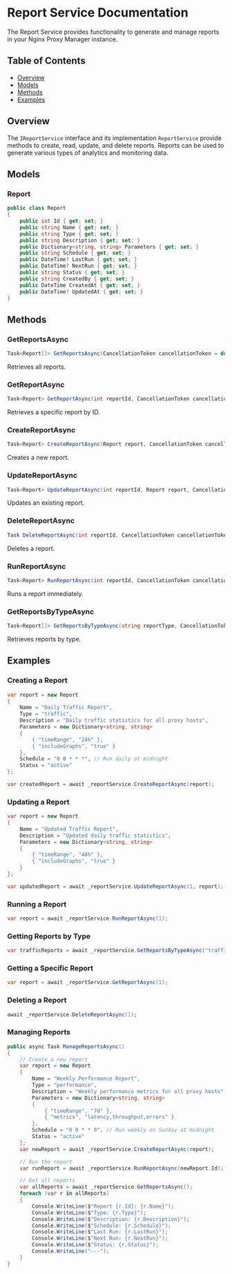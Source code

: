 # Report Service Documentation

The Report Service provides functionality to generate and manage reports in your Nginx Proxy Manager instance.

## Table of Contents
- [Overview](#overview)
- [Models](#models)
- [Methods](#methods)
- [Examples](#examples)

## Overview

The `IReportService` interface and its implementation `ReportService` provide methods to create, read, update, and delete reports. Reports can be used to generate various types of analytics and monitoring data.

## Models

### Report
```csharp
public class Report
{
    public int Id { get; set; }
    public string Name { get; set; }
    public string Type { get; set; }
    public string Description { get; set; }
    public Dictionary<string, string> Parameters { get; set; }
    public string Schedule { get; set; }
    public DateTime? LastRun { get; set; }
    public DateTime? NextRun { get; set; }
    public string Status { get; set; }
    public string CreatedBy { get; set; }
    public DateTime CreatedAt { get; set; }
    public DateTime? UpdatedAt { get; set; }
}
```

## Methods

### GetReportsAsync
```csharp
Task<Report[]> GetReportsAsync(CancellationToken cancellationToken = default)
```
Retrieves all reports.

### GetReportAsync
```csharp
Task<Report> GetReportAsync(int reportId, CancellationToken cancellationToken = default)
```
Retrieves a specific report by ID.

### CreateReportAsync
```csharp
Task<Report> CreateReportAsync(Report report, CancellationToken cancellationToken = default)
```
Creates a new report.

### UpdateReportAsync
```csharp
Task<Report> UpdateReportAsync(int reportId, Report report, CancellationToken cancellationToken = default)
```
Updates an existing report.

### DeleteReportAsync
```csharp
Task DeleteReportAsync(int reportId, CancellationToken cancellationToken = default)
```
Deletes a report.

### RunReportAsync
```csharp
Task<Report> RunReportAsync(int reportId, CancellationToken cancellationToken = default)
```
Runs a report immediately.

### GetReportsByTypeAsync
```csharp
Task<Report[]> GetReportsByTypeAsync(string reportType, CancellationToken cancellationToken = default)
```
Retrieves reports by type.

## Examples

### Creating a Report
```csharp
var report = new Report
{
    Name = "Daily Traffic Report",
    Type = "traffic",
    Description = "Daily traffic statistics for all proxy hosts",
    Parameters = new Dictionary<string, string>
    {
        { "timeRange", "24h" },
        { "includeGraphs", "true" }
    },
    Schedule = "0 0 * * *", // Run daily at midnight
    Status = "active"
};

var createdReport = await _reportService.CreateReportAsync(report);
```

### Updating a Report
```csharp
var report = new Report
{
    Name = "Updated Traffic Report",
    Description = "Updated daily traffic statistics",
    Parameters = new Dictionary<string, string>
    {
        { "timeRange", "48h" },
        { "includeGraphs", "true" }
    }
};

var updatedReport = await _reportService.UpdateReportAsync(1, report);
```

### Running a Report
```csharp
var report = await _reportService.RunReportAsync(1);
```

### Getting Reports by Type
```csharp
var trafficReports = await _reportService.GetReportsByTypeAsync("traffic");
```

### Getting a Specific Report
```csharp
var report = await _reportService.GetReportAsync(1);
```

### Deleting a Report
```csharp
await _reportService.DeleteReportAsync(1);
```

### Managing Reports
```csharp
public async Task ManageReportsAsync()
{
    // Create a new report
    var report = new Report
    {
        Name = "Weekly Performance Report",
        Type = "performance",
        Description = "Weekly performance metrics for all proxy hosts",
        Parameters = new Dictionary<string, string>
        {
            { "timeRange", "7d" },
            { "metrics", "latency,throughput,errors" }
        },
        Schedule = "0 0 * * 0", // Run weekly on Sunday at midnight
        Status = "active"
    };
    var newReport = await _reportService.CreateReportAsync(report);

    // Run the report
    var runReport = await _reportService.RunReportAsync(newReport.Id);

    // Get all reports
    var allReports = await _reportService.GetReportsAsync();
    foreach (var r in allReports)
    {
        Console.WriteLine($"Report {r.Id}: {r.Name}");
        Console.WriteLine($"Type: {r.Type}");
        Console.WriteLine($"Description: {r.Description}");
        Console.WriteLine($"Schedule: {r.Schedule}");
        Console.WriteLine($"Last Run: {r.LastRun}");
        Console.WriteLine($"Next Run: {r.NextRun}");
        Console.WriteLine($"Status: {r.Status}");
        Console.WriteLine("---");
    }
}
``` 
